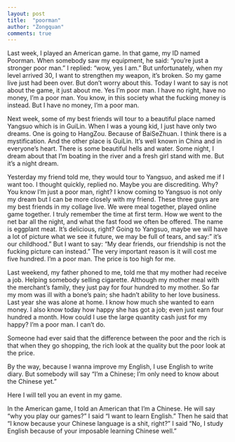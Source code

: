 ```yaml
---
layout: post
title:  "poorman"
author: "Zongquan"
comments: true
---
```


Last week, I played an American game. In that game, my ID named Poorman. When somebody saw my equipment, he said: “you’re just a stronger poor man.” I replied: “wow, yes I am.” But unfortunately, when my level arrived 30, I want to strengthen my weapon, it’s broken. So my game live just had been over.
But don’t worry about this. Today I want to say is not about the game, it just about me. Yes I’m poor man. I have no right, have no money, I’m a poor man. You know, in this society what the fucking money is instead. But I have no money, I’m a poor man.

Next week, some of my best friends will tour to a beautiful place named Yangsuo which is in GuiLin. When I was a young kid, I just have only two dreams. One is going to HangZou. Because of BaiSeZhuan. I think there is a mystification. And the other place is GuiLin. It’s well known in China and in everyone’s heart. There is some beautiful hells and water. Some night, I dream about that I’m boating in the river and a fresh girl stand with me. But it’s a night dream.

Yesterday my friend told me, they would tour to Yangsuo, and asked me if I want too. I thought quickly, replied no. Maybe you are discrediting. Why? You know I’m just a poor man, right? I know coming to Yangsuo is not only my dream but I can be more closely with my friend. These three guys are my best friends in my collage live. We were meal together, played online game together. I truly remember the time at first term. How we went to the net bar all the night, and what the fast food we often be offered. The name is eggplant meat. It’s delicious, right? Going to Yangsuo, maybe we will have a lot of picture what we see it future, we may be full of tears, and say:” it’s our childhood.” But I want to say: “My dear friends, our friendship is not the fucking picture can instead.” The very important reason is it will cost me five hundred. I’m a poor man. The price is too high for me.

Last weekend, my father phoned to me, told me that my mother had receive a job. Helping somebody selling cigarette. Although my mother meal with the merchant’s family, they just pay for four hundred to my mother. So far my mom was ill with a bone’s pain; she hadn’t ability to her love business. Last year she was alone at home. I know how much she wanted to earn money. I also know today how happy she has got a job; even just earn four hundred a month. How could I use the large quantity cash just for my happy? I’m a poor man. I can’t do.

Someone had ever said that the difference between the poor and the rich is that when they go shopping, the rich look at the quality but the poor look at the price.

By the way, because I wanna improve my English, I use English to write diary. But somebody will say “I’m a Chinese; I’m only need to know about the Chinese yet.”

Here I will tell you an event in my game.

In the American game, I told an American that I’m a Chinese. He will say “why you play our games?” I said “I want to learn English.” Then he said that “I know because your Chinese language is a shit, right?” I said “No, I study English because of your imposable learning Chinese well.”
